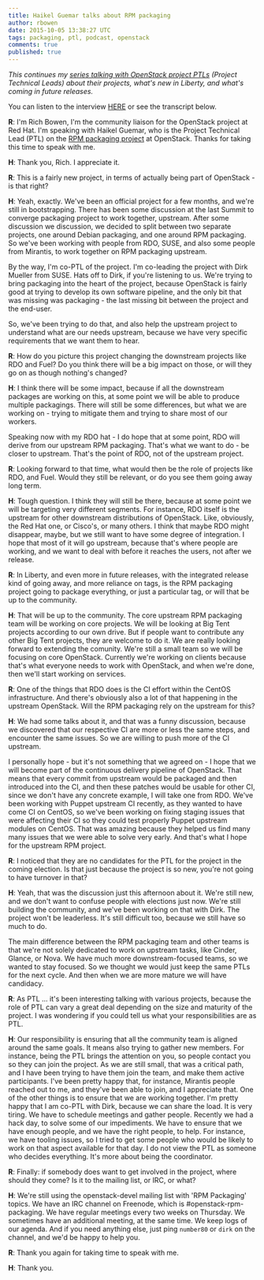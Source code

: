 ```yaml
---
title: Haikel Guemar talks about RPM packaging
author: rbowen
date: 2015-10-05 13:38:27 UTC
tags: packaging, ptl, podcast, openstack
comments: true
published: true
---
```


*This continues my [series talking with OpenStack project PTLs](/blog/ptl-interviews) (Project Technical Leads) about their projects, what's new in Liberty, and what's coming in future releases.*

You can listen to the interview [HERE](http://drbacchus.com/podcasts/openstack/haikel_packaging.mp3) or
see the transcript below.

**R**: I'm Rich Bowen, I'm the community liaison for the OpenStack project
at Red Hat. I'm speaking with Haikel Guemar, who is the Project
Technical Lead (PTL) on the [RPM packaging project](https://wiki.openstack.org/wiki/Rpm-packaging) at OpenStack. Thanks
for taking this time to speak with me.

**H**: Thank you, Rich. I appreciate it.

**R**: This is a fairly new project, in terms of actually being part of
OpenStack - is that right?

**H**: Yeah, exactly. We've been an official project for a few months, and
we're still in bootstrapping. There has been some discussion at the
last Summit to converge packaging project to work together, upstream.
After some discussion we discussion, we decided to split between two
separate projects, one around Debian packaging, and one around RPM
packaging. So we've been working with people from RDO, SUSE, and also
some people from Mirantis, to work together on RPM packaging upstream.

By the way, I'm co-PTL of the project. I'm co-leading the project with
Dirk Mueller from SUSE. Hats off to Dirk, if you're listening to us.
We're trying to bring packaging into the heart of the project, because
OpenStack is fairly good at trying to develop its own software
pipeline, and the only bit that was missing was packaging - the last
missing bit between the project and the end-user.

So, we've been trying to do that, and also help the upstream project
to understand what are our needs upstream, because we have very
specific requirements that we want them to hear. 

**R**: How do you picture this project changing the downstream projects like
RDO and Fuel? Do you think there will be a big impact on those, or
will they go on as though nothing's changed?

**H**: I think there will be some impact, because if all the downstream
packages are working on this, at some point we will be able to produce
multiple packagings. There will still be some differences, but what we
are working on - trying to mitigate them and trying to share most of
our workers.

Speaking now with my RDO hat - I do hope that at some point, RDO will
derive from our upstream RPM packaging. That's what we want to do - be
closer to upstream. That's the point of RDO, not of the upstream
project.

**R**: Looking forward to that time, what would then be the role of
projects like RDO, and Fuel. Would they still be relevant, or do you
see them going away long term. 

**H**: Tough question. I think they will still be there, because at some
point we will be targeting very different segments. For instance, RDO
itself is the upstream for other downstream distributions of
OpenStack. Like, obviously, the Red Hat one, or Cisco's, or many
others. I think that maybe RDO might disappear, maybe, but we still
want to have some degree of integration. I hope that most of it will
go upstream, because that's where people are working, and we want to
deal with before it reaches the users, not after we release.

**R**: In Liberty, and even more in future releases, with the integrated
release kind of going away, and more reliance on tags, is the RPM
packaging project going to package everything, or just a particular
tag, or will that be up to the community.

**H**: That will be up to the community. The core upstream RPM packaging
team will be working on core projects. We will be looking at Big Tent
projects according to our own drive. But if people want to contribute
any other Big Tent projects, they are welcome to do it. We are really
looking forward to extending the comunity. We're still a small team so
we will be focusing on core OpenStack. Currently we're working on
clients because that's what everyone needs to work with OpenStack, and
when we're done, then we'll start working on services.

**R**: One of the things that RDO does is the CI effort within the CentOS
infrastructure. And there's obviously also a lot of that happening in
the upstream OpenStack. Will the RPM packaging rely on the upstream
for this?

**H**: We had some talks about it, and that was a funny discussion,
because we discovered that our respective CI are more or less the same
steps, and encounter the same issues. So we are willing to push more
of the CI upstream.

I personally hope - but it's not something that we agreed on - I hope
that we will become part of the continuous delivery pipeline of
OpenStack. That means that every commit from upstream would be
packaged and then introduced into the CI, and then these patches would
be usable for other CI, since we don't have any concrete example, I
will take one from RDO. We've been working with Puppet upstream CI
recently, as they wanted to have come CI on CentOS, so we've been
working on fixing staging issues that were affecting their CI so they
could test properly Puppet upstream modules on CentOS. That was
amazing because they helped us find many many issues that we were able to
solve very early. And that's what I hope for the upstream RPM project.

**R**: I noticed that they are no candidates for the PTL for the project
in the coming election. Is that just because the project is so new,
you're not going to have turnover in that?

**H**: Yeah, that was the discussion just this afternoon about it. We're
still new, and we don't want to confuse people with elections just
now. We're still building the community, and we've been working on
that with Dirk. The project won't be leaderless. It's still difficult
too, because we still have so much to do.

The main difference between the RPM packaging team and other teams is
that we're not solely dedicated to work on upstream tasks, like
Cinder, Glance, or Nova. We have much more downstream-focused teams,
so we wanted to stay focused. So we thought we would just keep the
same PTLs for the next cycle. And then when we are more mature we will
have candidacy. 

**R**: As PTL ... it's been interesting talking with various projects,
because the role of PTL can vary a great deal depending on the size
and maturity of the project. I was wondering if you could tell us what
your responsibilities are as PTL.

**H**: Our responsibility is ensuring that all the community team is
aligned around the same goals. It means also trying to gather new
members. For instance, being the PTL brings the attention on you, so
people contact you so they can join the project. As we are still
small, that was a critical path, and I have been trying to have them
join the team, and make them active participants. I've been pretty
happy that, for instance, Mirantis people reached out to me, and
they've been able to join, and I appreciate that. One of the other
things is to ensure that we are working together. I'm pretty happy
that I am co-PTL with Dirk, because we can share the load. It is very
tiring. We have to schedule meetings and gather people. Recently we
had a hack day, to solve some of our impediments. We have to ensure
that we have enough people, and we have the right people, to help. For
instance, we have tooling issues, so I tried to get some people who
would be likely to work on that aspect available for that day. I do
not view the PTL as someone who decides everything. It's more about
being the coordinator.

**R**: Finally: if somebody does want to get involved in the project,
where should they come? Is it to the mailing list, or IRC, or what?

**H**: We're still using the openstack-devel mailing list with 'RPM
Packaging' topics. We have an IRC channel on Freenode, which is
\#openstack-rpm-packaging. We have regular meetings every two weeks on
Thursday. We sometimes have an additional meeting, at the same time.
We keep logs of our agenda. And if you need anything else, just ping
`number80` or `dirk` on the channel, and we'd be happy to help you.

**R**: Thank you again for taking time to speak with me.

**H**: Thank you.
